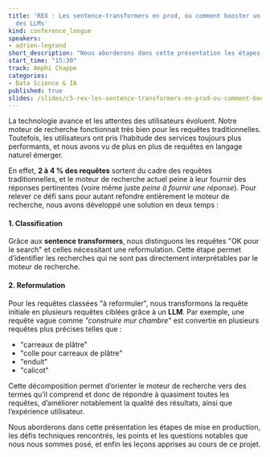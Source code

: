 ```yaml
---
title: 'REX : Les sentence-transformers en prod, ou comment booster un search avec
  des LLMs'
kind: conference_longue
speakers:
- adrien-legrand
short_description: "Nous aborderons dans cette présentation les étapes de mise en production, les défis techniques rencontrés, les points et les questions notables que nous nous sommes posé, et enfin les leçons apprises au cours de ce projet."
start_time: "15:30"
track: Amphi Chappe
categories:
- Data Science & IA
published: true
slides: /slides/c5-rex-les-sentence-transformers-en-prod-ou-comment-booster-un-search-avec-des-llms.pdf
---
```


La technologie avance et les attentes des utilisateurs évoluent. Notre moteur de recherche fonctionnait très bien pour les requêtes traditionnelles. Toutefois, les utilisateurs ont pris l’habitude des services toujours plus performants, et nous avons vu de plus en plus de requêtes en langage naturel émerger.

En effet, **2 à 4 % des requêtes** sortent du cadre des requêtes traditionnelles, et le moteur de recherche actuel peine à leur fournir des réponses pertinentes (voire même juste *peine à fournir une réponse*).
Pour relever ce défi sans pour autant refondre entièrement le moteur de recherche, nous avons développé une solution en deux temps :

#### 1. Classification
Grâce aux **sentence transformers**, nous distinguons les requêtes "OK pour le search" et celles nécessitant une reformulation.
Cette étape permet d’identifier les recherches qui ne sont pas directement interprétables par le moteur de recherche.

#### 2. Reformulation
Pour les requêtes classées "à reformuler", nous transformons la requête initiale en plusieurs requêtes ciblées grâce à un **LLM**.
Par exemple, une requête vague comme *"construire mur chambre"* est convertie en plusieurs requêtes plus précises telles que :

- "carreaux de plâtre"
- "colle pour carreaux de plâtre"
- "enduit"
- "calicot"

Cette décomposition permet d’orienter le moteur de recherche vers des termes qu’il comprend et donc de répondre à quasiment toutes les requêtes, d’améliorer notablement la qualité des résultats, ainsi que l’expérience utilisateur.

Nous aborderons dans cette présentation les étapes de mise en production, les défis techniques rencontrés, les points et les questions notables que nous nous sommes posé, et enfin les leçons apprises au cours de ce projet.

